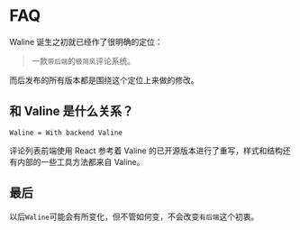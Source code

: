 # FAQ

Waline 诞生之初就已经作了很明确的定位：

> 一款`带后端`的`极简风`评论系统。

而后发布的所有版本都是围绕这个定位上来做的修改。

## 和 Valine 是什么关系？

```
Waline = With backend Valine
```

评论列表前端使用 React 参考着 Valine 的已开源版本进行了重写，样式和结构还有内部的一些工具方法都来自 Valine。

## 最后

以后`Waline`可能会有所变化，但不管如何变，不会改变`有后端`这个初衷。
